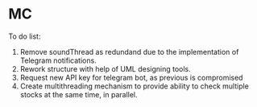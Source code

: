 # MC
To do list:

1. Remove soundThread as redundand due to the implementation of Telegram notifications.
2. Rework structure with help of UML designing tools.
3. Request new API key for telegram bot, as previous is compromised
4. Create multithreading mechanism to provide ability to check multiple stocks at the same time, in parallel.
